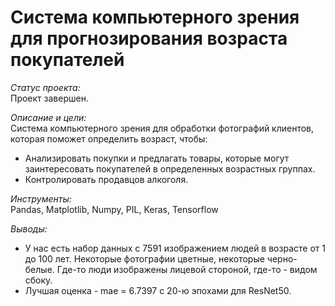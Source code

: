 #  Система компьютерного зрения для прогнозирования возраста покупателей

*Статус проекта:*  
Проект завершен.

*Описание и цели:*  
Система компьютерного зрения для обработки фотографий клиентов, которая поможет определить возраст, чтобы:
- Анализировать покупки и предлагать товары, которые могут заинтересовать покупателей в определенных возрастных группах.
- Контролировать продавцов алкоголя.

*Инструменты:*  
Pandas, Matplotlib, Numpy, PIL, Keras, Tensorflow

*Выводы:*  
- У нас есть набор данных с 7591 изображением людей в возрасте от 1 до 100 лет. Некоторые фотографии цветные, некоторые черно-белые. Где-то люди изображены лицевой стороной, где-то - видом сбоку. 
- Лучшая оценка - mae = 6.7397 с 20-ю эпохами для ResNet50.
